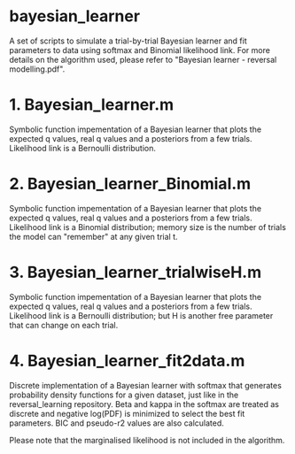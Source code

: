 # bayesian_learner
A set of scripts to simulate a trial-by-trial Bayesian learner and fit parameters to data using softmax and Binomial likelihood link.
For more details on the algorithm used, please refer to "Bayesian learner - reversal modelling.pdf".

# 1. Bayesian_learner.m
Symbolic function impementation of a Bayesian learner that plots the expected q values, real q values and a posteriors from a few trials. Likelihood link is a Bernoulli distribution.

# 2. Bayesian_learner_Binomial.m
Symbolic function impementation of a Bayesian learner that plots the expected q values, real q values and a posteriors from a few trials. Likelihood link is a Binomial distribution; memory size is the number of trials the model can "remember" at any given trial t.

# 3. Bayesian_learner_trialwiseH.m
Symbolic function impementation of a Bayesian learner that plots the expected q values, real q values and a posteriors from a few trials. Likelihood link is a Bernoulli distribution; but H is another free parameter that can change on each trial.

# 4. Bayesian_learner_fit2data.m
Discrete implementation of a Bayesian learner with softmax that generates probability density functions for a given dataset, just like in the reversal_learning repository. Beta and kappa in the softmax are treated as discrete and negative log(PDF) is minimized to select the best fit parameters. BIC and pseudo-r2 values are also calculated.

Please note that the marginalised likelihood is not included in the algorithm.
